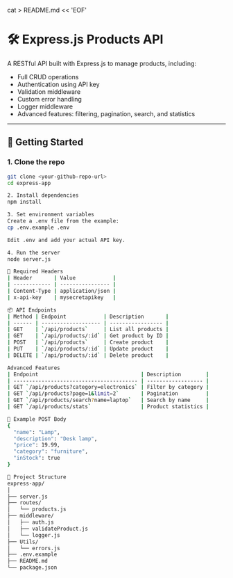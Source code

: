 cat > README.md << 'EOF'
# 🛠️ Express.js Products API

A RESTful API built with Express.js to manage products, including:

- Full CRUD operations
- Authentication using API key
- Validation middleware
- Custom error handling
- Logger middleware
- Advanced features: filtering, pagination, search, and statistics

---

## 🚀 Getting Started

### 1. Clone the repo

```bash
git clone <your-github-repo-url>
cd express-app

2. Install dependencies
npm install

3. Set environment variables
Create a .env file from the example:
cp .env.example .env

Edit .env and add your actual API key.

4. Run the server
node server.js

🔐 Required Headers
| Header       | Value            |
| ------------ | ---------------- |
| Content-Type | application/json |
| x-api-key    | mysecretapikey   |

📦 API Endpoints
| Method | Endpoint            | Description       |
| ------ | ------------------- | ----------------- |
| GET    | `/api/products`     | List all products |
| GET    | `/api/products/:id` | Get product by ID |
| POST   | `/api/products`     | Create product    |
| PUT    | `/api/products/:id` | Update product    |
| DELETE | `/api/products/:id` | Delete product    |

Advanced Features
| Endpoint                                 | Description        |
| ---------------------------------------- | ------------------ |
| GET `/api/products?category=electronics` | Filter by category |
| GET `/api/products?page=1&limit=2`       | Pagination         |
| GET `/api/products/search?name=laptop`   | Search by name     |
| GET `/api/products/stats`                | Product statistics |

🧪 Example POST Body
{
  "name": "Lamp",
  "description": "Desk lamp",
  "price": 19.99,
  "category": "furniture",
  "inStock": true
}

📂 Project Structure
express-app/
│
├── server.js
├── routes/
│   └── products.js
├── middleware/
│   ├── auth.js
│   ├── validateProduct.js
│   └── logger.js
├── Utils/
│   └── errors.js
├── .env.example
├── README.md
└── package.json

